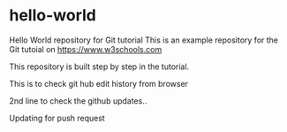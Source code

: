 # hello-world
Hello World repository for Git tutorial
This is an example repository for the Git tutoial on https://www.w3schools.com

This repository is built step by step in the tutorial.

This is to check git hub edit history from browser


2nd line to check the github updates..


Updating for push request

